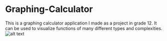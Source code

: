 # Graphing-Calculator
This is a graphing calculator application I made as a project in grade 12. It can be used to visualize functions of many different types and complexities.</br>
![alt text](https://github.com/VictorSuciu/Graphing-Calculator/GC_Example.png)

